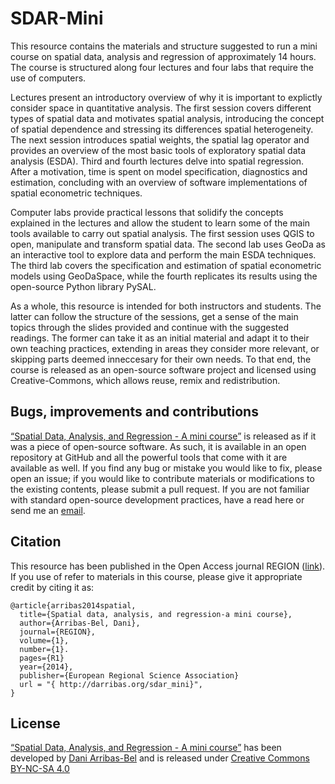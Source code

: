 # SDAR-Mini

This resource contains the materials and structure suggested to run a mini
course on spatial data, analysis and regression of approximately 14 hours. The
course is structured along four lectures and four labs that require the use of
computers.

Lectures present an introductory overview of why it is important to explictly
consider space in quantitative analysis. The first session covers different
types of spatial data and motivates spatial analysis, introducing the concept
of spatial dependence and stressing its differences spatial heterogeneity. The
next session introduces spatial weights, the spatial lag operator and provides
an overview of the most basic tools of exploratory spatial data analysis
(ESDA). Third and fourth lectures delve into spatial regression. After a
motivation, time is spent on model specification, diagnostics and estimation,
concluding with an overview of software implementations of spatial econometric
techniques.

Computer labs provide practical lessons that solidify the concepts explained
in the lectures and allow the student to learn some of the main tools
available to carry out spatial analysis. The first session uses QGIS to open,
manipulate and transform spatial data. The second lab uses GeoDa as an
interactive tool to explore data and perform the main ESDA techniques. The
third lab covers the specification and estimation of spatial econometric
models using GeoDaSpace, while the fourth replicates its results using the
open-source Python library PySAL.

As a whole, this resource is intended for both instructors and students. The
latter can follow the structure of the sessions, get a sense of the main
topics through the slides provided and continue with the suggested readings.
The former can take it as an initial material and adapt it to their own
teaching practices, extending in areas they consider more relevant, or
skipping parts deemed inneccesary for their own needs. To that end, the course
is released as an open-source software project and licensed using
Creative-Commons, which allows reuse, remix and redistribution.


## Bugs, improvements and contributions

[“Spatial Data, Analysis, and Regression - A mini course”](http://darribas.org/sdar_mini) is released as if it was a piece of open-source
software. As such, it is available in an open repository at GitHub and all the
powerful tools that come with it are available as well. If you find any bug or
mistake you would like to fix, please open an issue; if you would like to
contribute materials or modifications to the existing contents, please submit
a pull request. If you are not familiar with standard open-source development
practices, have a read here or send me an
[email](mailto:d.arribas-bel@bham.ac.uk).

## Citation

This resource has been published in the Open Access journal REGION ([link](http://openjournals.wu.ac.at/ojs/index.php/region/article/view/42)). If you
use of refer to materials in this course, please give it appropriate
credit by citing it as:

```
@article{arribas2014spatial,
  title={Spatial data, analysis, and regression-a mini course},
  author={Arribas-Bel, Dani},
  journal={REGION},
  volume={1},
  number={1}.
  pages={R1}
  year={2014},
  publisher={European Regional Science Association}
  url = "{ http://darribas.org/sdar_mini}",
}
```

## License

[“Spatial Data, Analysis, and Regression - A mini course”](http://darribas.org/sdar_mini) has been developed by
[Dani Arribas-Bel](http://darribas.org) and is released under [Creative Commons BY-NC-SA 4.0](http://creativecommons.org/licenses/by-nc-sa/4.0/)
